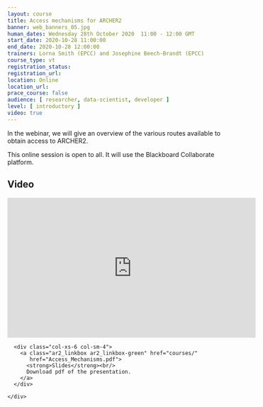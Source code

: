 ```yaml
---
layout: course
title: Access mechanisms for ARCHER2
banner: web_banners_05.jpg
human_dates: Wednesday 28th October 2020  11:00 - 12:00 GMT
start_date: 2020-10-28 11:00:00
end_date: 2020-10-28 12:00:00
trainers: Lorna Smith (EPCC) and Josephine Beech-Brandt (EPCC)
course_type: vt
registration_status:
registration_url:
location: Online
location_url:
prace_course: false
audience: [ researcher, data-scientist, developer ]
level: [ introductory ]
video: true
---
```


In the webinar, we will give an overview of the various routes available to obtain access to ARCHER2.

This online session is open to all. It will use the Blackboard Collaborate platform.




<section id="service">

<!--

  <div class="row ">	

      <div class="col-xs-6 col-sm-4">
        <a class="ar2_linkbox ar2_linkbox-teal" 
          href="https://eu.bbcollab.com/guest/0f6fd924a32943bf8c24c76878474bf1">
          <strong>Join Session</strong><br/>
          Join this online session in your browser
        </a>
      </div>

      <div class="col-xs-6 col-sm-4">
        <a class="ar2_linkbox ar2_linkbox-green"  href="courses/"
           href="myevents.ics">
          <strong>Add to Calendar</strong><br/>
          Download ICS file to add this event to your calendar complete with join link
        </a>
      </div>

											
    </div>

-->



<h2><a name="video">Video</a></h2>

<div>

<iframe title="Video"  width="560" height="315" src="https://www.youtube.com/embed/grDdTCLhAWo" frameborder="0" allow="accelerometer; autoplay; encrypted-media; gyroscope; picture-in-picture" allowfullscreen></iframe>

</div>







<section id="service">
  <div class="container">
    <div class="row ">	

<!--

      <div class="col-xs-6 col-sm-4">
        <a class="ar2_linkbox ar2_linkbox-teal" href="  ">
          <strong>Transcript</strong><br/>
          Download a transcript of the video audio
        </a>
      </div>

-->

      <div class="col-xs-6 col-sm-4">
        <a class="ar2_linkbox ar2_linkbox-green" href="courses/"
           href="Access_Mechanisms.pdf">
          <strong>Slides</strong><br/>
          Download pdf of the presentation.
        </a>
      </div>
										
    </div>
  </div>
</section>

